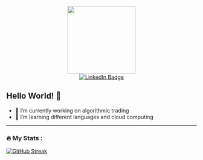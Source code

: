 <div id="header" align="center">
  <img src="https://i.giphy.com/media/v1.Y2lkPTc5MGI3NjExNWdmNGV4cTZzZWJhdDFuOXl6Y3RjMzY1aHg2YWMzcWR3bXN3dnUxbiZlcD12MV9pbnRlcm5hbF9naWZfYnlfaWQmY3Q9Zw/wwg1suUiTbCY8H8vIA/giphy-downsized-large.gif" width="180"
</div>

<div id="badges">
  <a href="https://www.linkedin.com/in/kary-wong-808859202/">
    <img src="https://img.shields.io/badge/LinkedIn-blue?style=for-the-badge&logo=linkedin&logoColor=white" alt="LinkedIn Badge"/>
  </a>
</div>
<img src="https://komarev.com/ghpvc/?username=karywong04&style=flat-square&color=blue" alt=""/>
</div>

## Hello World! 👋

- 🔭 I’m currently working on algorithmic trading
- 🌱 I’m learning different languages and cloud computing
---

### :fire: My Stats :
[![GitHub Streak](http://github-readme-streak-stats.herokuapp.com?user=karywong04&theme=dark&background=000000)](https://git.io/streak-stats)

